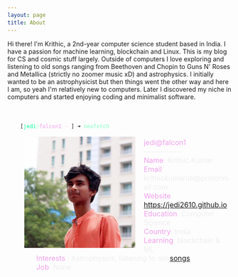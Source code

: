 ```yaml
---
layout: page
title: About
---
```


<style>
    .info img {
        float: left;
        margin-right: 1.2rem;
    }
    .info ul{
        padding-top: 0.2rem;
        font-size: 16px;
        list-style-type: none;
    }
    .info label{
        color: #F1A0EA;
    }
    .green {
        color: #05ffa1;
    }
    .light-blue {
        color: #CBFFE6;
    }
    .pink {
        color: #F1A0EA;
    }
    .blue {
        color: #84FFC8;
    }
    .maroon {
        color: #FFCFEA;
    }
    blockquote {
        border: 0px;
        color: #eee;
    }
</style>

Hi there! I'm Krithic, a 2nd-year computer science student based in India. I have a passion for machine learning, blockchain and Linux. This is my blog for CS and cosmic stuff largely.
Outside of computers I love exploring and listening to old songs ranging from Beethoven and Chopin to Guns N' Roses and Metallica (strictly no zoomer music xD) and astrophysics.
I initially wanted to be an astrophysicist but then things went the other way and here I am, so yeah I'm relatively new to computers. Later I discovered my niche in computers and started enjoying coding and minimalist software.
<br>
<br>

<code>
    [<label class='green'>jedi</label><label class='light-blue'>@</label><label class='pink'>falcon1</label> <label class='maroon'>~</label> ] ➜ <label class='blue'>neofetch</label>
</code>

<blockquote>
    <section class='info'>
        <img src="/assets/avatar.png" width=250px>
        <ul class='info' margin=10px>
            <li> <label>jedi@falcon1</label> </li>
            <li> ------------ </li>
            <li> <label>Name</label>: Krithic Kumar </li>
            <li> <label>Email</label>: krithickumarub@protonmail.com </li>
            <li> <label>Website</label>: <a href="https://jedi2610.github.io">https://jedi2610.github.io</a></li>
            <li> <label>Education</label>: Computer Science </li>
            <li> <label>Country</label>: India </li>
            <li> <label>Learning</label>: blockchain & ML</li>
            <li>
                <label>Interests</label>
                : Astrophysics, listening to old <a href="https://open.spotify.com/playlist/0fhuTOLDHJU3NnhDOJH2eu">songs</a>
            </li>
            <li> <label>Job</label>: None </li>
        </ul>
    </section>
</blockquote>
